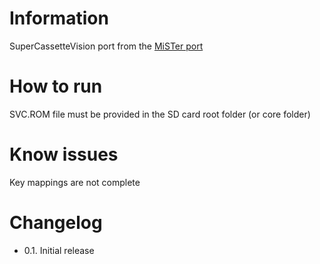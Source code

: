 # Information
SuperCassetteVision port from the [MiSTer port](https://github.com/MiSTer-devel/SuperCassetteVision_MiSTer)


# How to run
SVC.ROM file must be provided in the SD card root folder (or core folder)

# Know issues

Key mappings are not complete


# Changelog
- 0.1. Initial release
